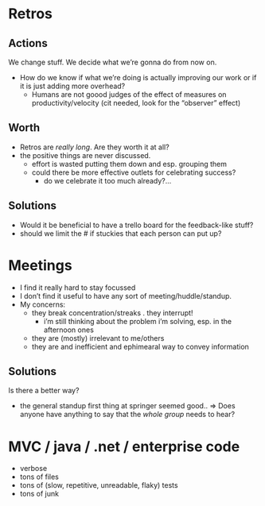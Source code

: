 # Retros

## Actions
We change stuff. We decide what we’re gonna do from now on.
- How do we know if what we’re doing is actually improving our work
  or if it is just adding more overhead?
  - Humans are not goood judges of the effect of measures on productivity/velocity
    (cit needed, look for the “observer” effect)

## Worth
- Retros are *really long*. Are they worth it at all?
- the positive things are never discussed.
    - effort is wasted putting them down and esp. grouping them
    - could there be more effective outlets for celebrating success?
      - do we celebrate it too much already?...

## Solutions
- Would it be beneficial to  have a trello board for the feedback-like stuff?
- should we limit the # if stuckies that each person can put up?

# Meetings
- I find it really hard to stay focussed
- I don’t find it useful to have any sort of meeting/huddle/standup.
- My concerns:
  - they break concentration/streaks . they interrupt!
    - i’m still thinking about the problem i’m solving, esp. in the
      afternoon ones 
  - they are (mostly) irrelevant to me/others
  - they are and inefficient and ephimearal way to convey information

## Solutions
Is there a better way?
- the general standup first thing at springer seemed good..
=> Does anyone have anything to say that the *whole group* needs to hear?


# MVC / java / .net / enterprise code
- verbose
- tons of files
- tons of (slow, repetitive, unreadable, flaky) tests
- tons of junk


